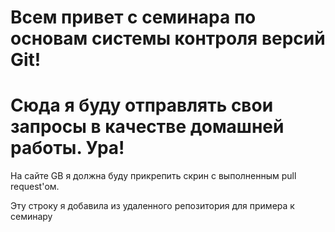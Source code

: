 # Всем привет с семинара по основам системы контроля версий Git!

# Сюда я буду отправлять свои запросы в качестве домашней работы. Ура!

На сайте GB я должна буду прикрепить скрин с выполненным pull request'ом.

Эту строку я добавила из удаленного репозитория для примера к семинару
